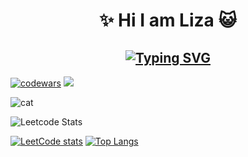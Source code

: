 <h1 align='center'> ✨ Hi I am Liza 😺 </h1>

<h2 align='center' ><a href="https://git.io/typing-svg"><img src="https://readme-typing-svg.demolab.com?font=Fira+Code&pause=1000&color=F7CD71&center=true&width=435&lines=I+am+frontend+developer+%F0%9F%98%BD" alt="Typing SVG" /></a></h2>

[![codewars](https://www.codewars.com/users/lizakobzeva/badges/small)](https://www.codewars.com/users/lizakobzeva)
![](https://komarev.com/ghpvc/?username=lizakobzeva)


<img src='https://avatars.mds.yandex.net/i?id=d3e4a68af1b8b4b1bcfb9e0aab890c1e_l-9211418-images-thumbs&n=13' alt='cat'/>


![Leetcode Stats](https://leetcard.jacoblin.cool/lizakobzeva?theme=nord)

[![LeetCode stats](https://leetcode-stats-six.vercel.app/api?username=lizakobzeva&theme=dark)](https://github.com/KnlnKS/leetcode-stats)
[![Top Langs](https://github-readme-stats.vercel.app/api/top-langs/?username=lizakobzeva&layout=compact)](https://github.com/lizakobzeva/github-readme-stats)

